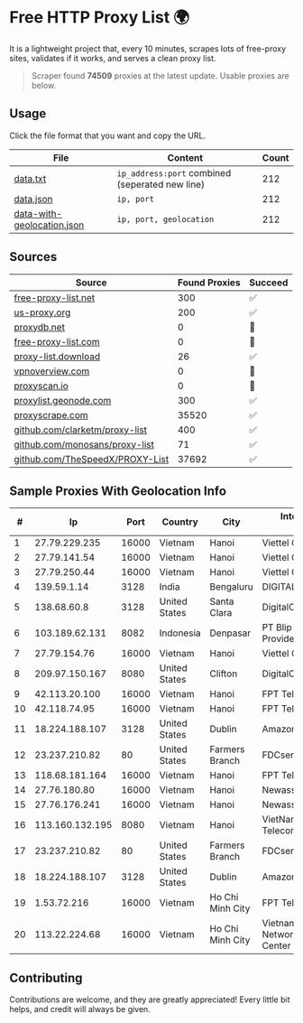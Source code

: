 
# Free HTTP Proxy List 🌍

It is a lightweight project that, every 10 minutes, scrapes lots of free-proxy sites, validates if it works, and serves a clean proxy list.


> Scraper found **74509** proxies at the latest update. Usable proxies are below.

## Usage

Click the file format that you want and copy the URL.


|File|Content|Count|
|----|-------|-----|
|[data.txt](https://raw.githubusercontent.com/themiralay/Proxy-List-World/master/data.txt)|`ip_address:port` combined (seperated new line)|212|
|[data.json](https://raw.githubusercontent.com/themiralay/Proxy-List-World/master/data.json)|`ip, port`|212|
|[data-with-geolocation.json](https://raw.githubusercontent.com/themiralay/Proxy-List-World/master/data-with-geolocation.json)|`ip, port, geolocation`|212|

## Sources

|Source|Found Proxies|Succeed|
|------|-------------|-------|
|[free-proxy-list.net](https://free-proxy-list.net)|300|✅|
|[us-proxy.org](https://www.us-proxy.org)|200|✅|
|[proxydb.net](http://proxydb.net)|0|🚫|
|[free-proxy-list.com](https://free-proxy-list.com/?page=&port=&type%5B%5D=http&type%5B%5D=https&up_time=0&search=Search)|0|🚫|
|[proxy-list.download](https://www.proxy-list.download/HTTP)|26|✅|
|[vpnoverview.com](https://vpnoverview.com/privacy/anonymous-browsing/free-proxy-servers)|0|🚫|
|[proxyscan.io](https://www.proxyscan.io)|0|🚫|
|[proxylist.geonode.com](https://proxylist.geonode.com/api/proxy-list?limit=300&page=1&sort_by=lastChecked&sort_type=desc&protocols=http,https)|300|✅|
|[proxyscrape.com](https://api.proxyscrape.com/v2/?request=displayproxies&protocol=http&timeout=10000&country=all&ssl=all&anonymity=all)|35520|✅|
|[github.com/clarketm/proxy-list](https://raw.githubusercontent.com/clarketm/proxy-list/master/proxy-list-raw.txt)|400|✅|
|[github.com/monosans/proxy-list](https://raw.githubusercontent.com/monosans/proxy-list/main/proxies/http.txt)|71|✅|
|[github.com/TheSpeedX/PROXY-List](https://raw.githubusercontent.com/TheSpeedX/PROXY-List/master/http.txt)|37692|✅|


## Sample Proxies With Geolocation Info

|#|Ip|Port|Country|City|Internet Service Provider|
|-|--|----|-------|----|-------------------------|
|1|27.79.229.235|16000|Vietnam|Hanoi|Viettel Corporation|
|2|27.79.141.54|16000|Vietnam|Hanoi|Viettel Corporation|
|3|27.79.250.44|16000|Vietnam|Hanoi|Viettel Corporation|
|4|139.59.1.14|3128|India|Bengaluru|DIGITALOCEAN|
|5|138.68.60.8|3128|United States|Santa Clara|DigitalOcean, LLC|
|6|103.189.62.131|8082|Indonesia|Denpasar|PT Blip Integrator Provider|
|7|27.79.154.76|16000|Vietnam|Hanoi|Viettel Corporation|
|8|209.97.150.167|8080|United States|Clifton|DigitalOcean, LLC|
|9|42.113.20.100|16000|Vietnam|Hanoi|FPT Telecom Company|
|10|42.118.74.95|16000|Vietnam|Hanoi|FPT Telecom Company|
|11|18.224.188.107|3128|United States|Dublin|Amazon.com, Inc.|
|12|23.237.210.82|80|United States|Farmers Branch|FDCservers.net|
|13|118.68.181.164|16000|Vietnam|Hanoi|FPT Telecom Company|
|14|27.76.180.80|16000|Vietnam|Hanoi|Newass2011xDSLHCMC|
|15|27.76.176.241|16000|Vietnam|Hanoi|Newass2011xDSLHCMC|
|16|113.160.132.195|8080|Vietnam|Hanoi|VietNam Post and Telecom Corporation|
|17|23.237.210.82|80|United States|Farmers Branch|FDCservers.net|
|18|18.224.188.107|3128|United States|Dublin|Amazon.com, Inc.|
|19|1.53.72.216|16000|Vietnam|Ho Chi Minh City|FPT Telecom Company|
|20|113.22.224.68|16000|Vietnam|Ho Chi Minh City|Vietnam Internet Network Information Center|



## Contributing

Contributions are welcome, and they are greatly appreciated! Every
little bit helps, and credit will always be given.

